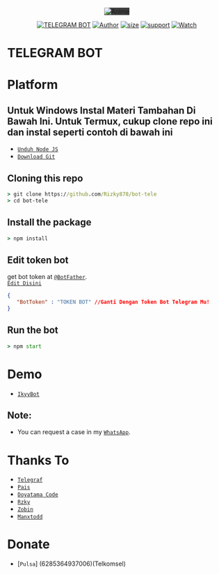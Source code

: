 <p align="center">
<img src="https://telegra.ph/file/c17202bf4a21e83931fed.jpg" alt="Anime" style="max-width: 478px; background-color: rgb(63, 63, 63);">
</p>
<p align="center">
<a href="#"><img title="TELEGRAM BOT" src="https://img.shields.io/badge/Base Bot Telegram-yellow?colorA=%23ff0000&colorB=%23017e40&style=for-the-badge"></a>
<a href="https://github.com/Rizky878"><img title="Author" src="https://img.shields.io/badge/Author-Rzky%20Fdlh-red.svg?style=for-the-badge&logo=github"></a>
<a href="https://github.com/Rizky878/bot-tele"><img src="https://img.shields.io/github/repo-size/Rizky878/bot-tele?style=for-the-badge&logo=github" alt="size" /></a>
<a href="https://t.me/+cV7x1HKVr6UxNTA1"> <img src="https://img.shields.io/badge/telegram-Support_Group-blue?style=social&logo=telegram" alt="support" /></a>
<a href="https://github.com/Rizky878/bot-tele/watchers"> <img src="https://img.shields.io/github/watchers/Rizky878/bot-tele?logo=github&style=flat-square" alt="Watch" /></a><br>
</p>



# TELEGRAM BOT
# Platform 
## Untuk Windows Instal Materi Tambahan Di Bawah Ini. Untuk Termux, cukup clone repo ini dan instal seperti contoh di bawah ini 
 

* [`Unduh Node JS`](https://nodejs.org/en/download/)
* [`Download Git`](https://git-scm.com/download/win)


## Cloning this repo
```cmd
> git clone https://github.com/Rizky878/bot-tele
> cd bot-tele
```

## Install the package
```cmd
> npm install
```

## Edit token bot
get bot token at [`@BotFather`](http://t.me/BotFather).<br>
[`Edit Disini`](https://github.com/Rizky878/bot-tele/blob/90954a542a7e0cd4bf32a251f96912881d94ac80/json/config.json#L15)
```json
{ 
   "BotToken" : "TOKEN BOT" //Ganti Dengan Token Bot Telegram Mu!
}
```

## Run the bot
```cmd
> npm start
```

# Demo 
* [`IkyyBot`](https://t.me/Rzkyyybot)

## Note:
* You can request a case in my [`WhatsApp`](http://wa.me/6282387804410).

# Thanks To
* [`Telegraf`](https://github.com/telegraf/telegraf)
* [`Pais`](https://github.com/Paiiss)
* [`Doyatama Code`](https://youtube.com/channel/UCctNhbMwbMs-5bdfuQv1aXg)
* [`Rzky`](https://wa.me/6282387804410)
* [`Zobin`](https://github.com/Zobin33)
* [`Manxtodd`](https://github.com/Manxtodd)

# Donate
* [`Pulsa`] (6285364937006)(Telkomsel)


